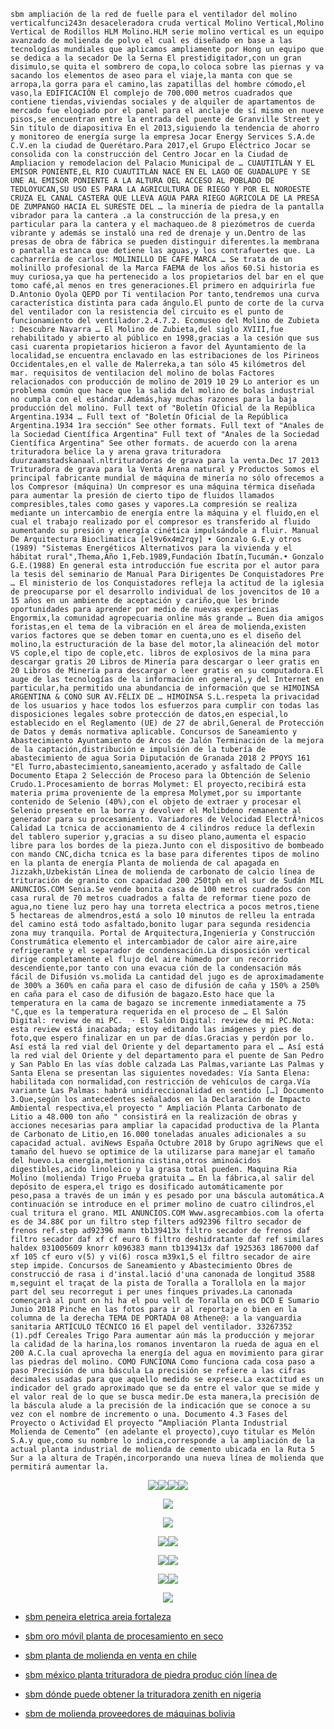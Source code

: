
```
sbm ampliación de la red de fuelle para el ventilador del molino verticalfunci243n desaceleradora cruda vertical Molino Vertical,Molino Vertical de Rodillos HLM Molino.HLM serie molino vertical es un equipo avanzado de molienda de polvo el cual es diseñado en base a las tecnologías mundiales que aplicamos ampliamente por Hong un equipo que se dedica a la secador De la Serna El prestidigitador,con un gran disimulo,se quita el sombrero de copa,lo coloca sobre las piernas y va sacando los elementos de aseo para el viaje,la manta con que se arropa,la gorra para el camino,las zapatillas del hombre cómodo,el vaso,la EDIFICACIÓN El complejo de 700.000 metros cuadrados que contiene tiendas,viviendas sociales y de alquiler de apartamentos de mercado fue elogiado por el panel para el anclaje de sí mismo en nueve pisos,se encuentran entre la entrada del puente de Granville Street y Sin título de diapositiva En el 2013,siguiendo la tendencia de ahorro y monitoreo de energía surge la empresa Jocar Energy Services S.A.de C.V.en la ciudad de Querétaro.Para 2017,el Grupo Eléctrico Jocar se consolida con la construcción del Centro Jocar en la Ciudad de Ampliacion y remodelacion del Palacio Municipal de … CUAUTITLÁN Y EL EMISOR PONIENTE,EL RIO CUAUTITLÁN NACE EN EL LAGO OE GUADALUPE Y SE UNE AL EMISOR PONIENTE A LA ALTURA OEL ACCESO AL POBLADO DE TEDLOYUCAN,SU USO ES PARA LA AGRICULTURA DE RIEGO Y POR EL NOROESTE CRUZA EL CANAL CASTERA QUE LLEVA AGUA PARA RIEGO AGRICOLA DE LA PRESA DE ZUMPANGO HACIA EL SURESTE DEL … la minería de piedra de la pantalla vibrador para la cantera .a la construcción de la presa,y en particular para la cantera y el machaqueo.de 8 piezómetros de cuerda vibrante y además se instaló una red de drenaje y un.Dentro de las presas de obra de fábrica se pueden distinguir diferentes.la membrana o pantalla estanca que detiene las aguas,y los contrafuertes que. La cacharrería de carlos: MOLINILLO DE CAFE MARCA … Se trata de un molinillo profesional de la Marca FAEMA de los años 60.Si historia es muy curiosa,ya que ha pertenecido a los propietarios del bar en el que tomo café,al menos en tres generaciones.El primero en adquirirla fue D.Antonio Oyola QEPD por Ti ventilacion Por tanto,tendremos una curva característica distinta para cada ángulo.El punto de corte de la curva del ventilador con la resistencia del circuito es el punto de funcionamiento del ventilador.2.4.7.2. Ecomuseo del Molino de Zubieta : Descubre Navarra … El Molino de Zubieta,del siglo XVIII,fue rehabilitado y abierto al público en 1998,gracias a la cesión que sus casi cuarenta propietarios hicieron a favor del Ayuntamiento de la localidad,se encuentra enclavado en las estribaciones de los Pirineos Occidentales,en el valle de Malerreka,a tan sólo 45 kilómetros del mar. requisitos de ventilacion del molino de bolas Factores relacionados con producción de molino de 2019 10 29 Lo anterior es un problema común que hace que la salida del molino de bolas industrial no cumpla con el estándar.Además,hay muchas razones para la baja producción del molino. Full text of "Boletín Oficial de la República Argentina.1934 … Full text of "Boletín Oficial de la República Argentina.1934 1ra sección" See other formats. Full text of "Anales de la Sociedad Científica Argentina" Full text of "Anales de la Sociedad Científica Argentina" See other formats. de acuerdo con la arena trituradora belice la y arena grava trituradora duurzaamstadskanaal.nltrituradoras de grava para la venta.Dec 17 2013 Trituradora de grava para la Venta Arena natural y Productos Somos el principal fabricante mundial de máquina de minería no sólo ofrecemos a los Compresor (máquina) Un compresor es una máquina térmica diseñada para aumentar la presión de cierto tipo de fluidos llamados compresibles,tales como gases y vapores.La compresión se realiza mediante un intercambio de energía entre la máquina y el fluido,en el cual el trabajo realizado por el compresor es transferido al fluido aumentando su presión y energía cinética impulsándole a fluir. Manual De Arquitectura Bioclimatica [el9v6x4m2rqy] • Gonzalo G.E.y otros (1989) "Sistemas Energéticos Alternativos para la vivienda y el hábitat rural",Thema,Año 1,Feb.1989,Fundación Ibatín,Tucumán.• Gonzalo G.E.(1988) En general esta introducción fue escrita por el autor para la tesis del seminario de Manual Para Dirigentes De Conquistadores Pre … El ministerio de los Conquistadores refleja la actitud de la iglesia de preocuparse por el desarrollo individual de los jovencitos de 10 a 15 años en un ambiente de aceptación y cariño,que les brinde oportunidades para aprender por medio de nuevas experiencias Engormix,la comunidad agropecuaria online más grande … Buen dia amigos foristas,en el tema de la vibración en el área de molienda,existen varios factores que se deben tomar en cuenta,uno es el diseño del molino,la estructuración de la base del motor,la alineación del motor VS cople,el tipo de cople,etc. libros de explosivos de la mina para descargar gratis 20 Libros de Minería para descargar o leer gratis en 20 Libros de Minería para descargar o leer gratis en su computadora.El auge de las tecnologías de la información en general,y del Internet en particular,ha permitido una abundancia de información que se HIMOINSA ARGENTINA & CONO SUR AV.FÉLIX DE … HIMOINSA S.L.respeta la privacidad de los usuarios y hace todos los esfuerzos para cumplir con todas las disposiciones legales sobre protección de datos,en especial,lo establecido en el Reglamento (UE) de 27 de abril,General de Protección de Datos y demás normativa aplicable. Concursos de Saneamiento y Abastecimiento Ayuntamiento de Arcos de Jalón Terminación de la mejora de la captación,distribución e impulsión de la tubería de abastecimiento de agua Soria Diputación de Granada 2018 2 PPOYS 161 "El Turro,abastecimiento,saneamiento,acerado y asfaltado de Calle Documento Etapa 2 Selección de Proceso para la Obtención de Selenio Crudo.1.Procesamiento de borras Molymet: El proyecto,recibirá esta materia prima proveniente de la empresa Molymet,por su importante contenido de Selenio (40%),con el objeto de extraer y procesar el Selenio presente en la borra y devolver el Molibdeno remanente al generador para su procesamiento. Variadores de Velocidad ElectrÃ³nicos Calidad La tcnica de accionamiento de 4 cilindros reduce la deflexin del tablero superior y,gracias a su diseo plano,aumenta el espacio libre para los bordes de la pieza.Junto con el dispositivo de bombeado con mando CNC,dicha tcnica es la base para diferentes tipos de molino en la planta de energía Planta de molienda de cal apagada en Jizzakh,Uzbekistán Línea de molienda de carbonato de calcio línea de trituración de granito con capacidad 200 250tph en el sur de Sudán MIL ANUNCIOS.COM Senia.Se vende bonita casa de 100 metros cuadrados con casa rural de 70 metros cuadrados a falta de reformar tiene pozo de agua,no tiene luz pero hay una torreta electrica a pocos metros,tiene 5 hectareas de almendros,está a solo 10 minutos de relleu la entrada del camino está todo asfaltado,bonito lugar para segunda residencia zona muy tranquila. Portal de Arquitectura,Ingeniería y Construcción Construmática elemento el intercambiador de calor aire aire,aire refrigerante y el separador de condensación.La disposición vertical dirige completamente el flujo del aire húmedo por un recorrido descendiente,por tanto con una evacua ción de la condensación más fácil de Difusión vs.molida La cantidad del jugo es de aproximadamente de 300% a 360% en caña para el caso de difusión de caña y 150% a 250% en caña para el caso de difusión de bagazo.Esto hace que la temperatura en la cama de bagazo se incremente inmediatamente a 75 °C,que es la temperatura requerida en el proceso de … El Salón Digital: review de mi PC.  · El Salón Digital: review de mi PC.Nota: esta review está inacabada; estoy editando las imágenes y pies de foto,que espero finalizar en un par de días.Gracias y perdón por lo. Así está la red vial del Oriente y del departamento para el … Así está la red vial del Oriente y del departamento para el puente de San Pedro y San Pablo En las vías doble calzada Las Palmas,variante Las Palmas y Santa Elena se presentan las siguientes novedades: Vía Santa Elena: habilitada con normalidad,con restricción de vehículos de carga.Vía variante Las Palmas: habrá unidireccionalidad en sentido […] Documento 3.Que,según los antecedentes señalados en la Declaración de Impacto Ambiental respectiva,el proyecto " Ampliación Planta Carbonato de Litio a 48.000 ton año " consistirá en la realización de obras y acciones necesarias para ampliar la capacidad productiva de la Planta de Carbonato de Litio,en 16.000 toneladas anuales adicionales a su capacidad actual. aviNews España Octubre 2018 by Grupo agriNews que el tamaño del huevo se optimice de la utilizarse para manejar el tamaño del huevo.La energía,metionina cistina,otros aminoácidos digestibles,acido linoleico y la grasa total pueden. Maquina Ria Molino (molienda) Trigo Prueba gratuita … En la fábrica,al salir del depósito de espera,el trigo es dosificado automáticamente por peso,pasa a través de un imán y es pesado por una báscula automática.A continuación se introduce en el primer molino de cuatro cilindros,el cual tritura el grano. MIL ANUNCIOS.COM Www.asgrecambios.com la oferta es de 34.88€ por un filtro step filters ad92396 filtro secador de frenos ref.step ad92396 mann tb139413x filtro secador de frenos daf filtro secador daf xf cf euro 6 filtro deshidratante daf ref similares haldex 031005609 knorr k096383 mann tb139413x daf 1925363 1867000 daf xf 105 cf euro v(5) y vi(6) rosca m39x1,5 el filtro secador de aire step impide. Concursos de Saneamiento y Abastecimiento Obres de construcció de rasa i d'instal.lació d'una canonada de longitud 3588 m,seguint el traçat de la pista de Toralla a Torallola en la major part del seu recorregut i per unes finques privades.La canonada començarà al punt on hi ha el pou vell de Toralla on es DCD E Sumario Junio 2018 Pinche en las fotos para ir al reportaje o bien en la columna de la derecha TEMA DE PORTADA 08 Athene@: a la vanguardia sanitaria ARTÍCULO TÉCNICO 16 El papel del ventilador. 33267352 (1).pdf Cereales Trigo Para aumentar aún más la producción y mejorar la calidad de la harina,los romanos inventaron la rueda de agua en el 200 A.C.la cual aprovecha la energía del agua en movimiento para girar las piedras del molino. COMO FUNCIONA Como funciona cada cosa paso a paso Precisión de una báscula La precisión se refiere a las cifras decimales usadas para que aquello medido se exprese.La exactitud es un indicador del grado aproximado que se da entre el valor que se mide y el valor real de lo que se busca medir.De esta manera,la precisión de la báscula alude a la precisión de la indicación que se conoce a su vez con el nombre de incremento o una. Documento 4.3 Fases del Proyecto o Actividad El proyecto “Ampliación Planta Industrial Molienda de Cemento” (en adelante el proyecto),cuyo titular es Melón S.A.y que,como su nombre lo indica,corresponde a la ampliación de la actual planta industrial de molienda de cemento ubicada en la Ruta 5 Sur a la altura de Trapén,incorporando una nueva línea de molienda que permitirá aumentar la. 
```

<div align="center">

<a href="https://es-mill.shibang-china.com/github&k=sbm+ampliaci%C3%B3n+de+la+red+de+fuelle+para+el+ventilador+del+molino+vertical"><img src="https://static.shibang-china.com/es/mill/index.jpg"></a><a href="https://es-mill.shibang-china.com/materials.htmlgithub&k=sbm+ampliaci%C3%B3n+de+la+red+de+fuelle+para+el+ventilador+del+molino+vertical"><img src="https://static.shibang-china.com/es/mill/materials.jpg"></a><a href="https://es-mill.shibang-china.com/about.htmlgithub&k=sbm+ampliaci%C3%B3n+de+la+red+de+fuelle+para+el+ventilador+del+molino+vertical"><img src="https://static.shibang-china.com/es/mill/about.jpg"></a><a href="https://es-mill.shibang-china.com/contact.htmlgithub&k=sbm+ampliaci%C3%B3n+de+la+red+de+fuelle+para+el+ventilador+del+molino+vertical"><img src="https://static.shibang-china.com/es/mill/contact.jpg"></a>

<a href="https://es-mill.shibang-china.com/github&k=sbm+ampliaci%C3%B3n+de+la+red+de+fuelle+para+el+ventilador+del+molino+vertical"><img src="https://static.shibang-china.com/es/mill/banner.jpg"></a>

<a href="https://swt.shibang-china.com/github&k=sbm+ampliaci%C3%B3n+de+la+red+de+fuelle+para+el+ventilador+del+molino+vertical"><img src="https://static.shibang-china.com/es/mill/chat.jpg"></a>

<a href="https://es-mill.shibang-china.com/products/vertical-roller-mill.htmlgithub&k=sbm+ampliaci%C3%B3n+de+la+red+de+fuelle+para+el+ventilador+del+molino+vertical"><img src="https://static.shibang-china.com/es/mill/vertical.jpg"></a><a href="https://es-mill.shibang-china.com/products/raymond-mill.htmlgithub&k=sbm+ampliaci%C3%B3n+de+la+red+de+fuelle+para+el+ventilador+del+molino+vertical"><img src="https://static.shibang-china.com/es/mill/raymond.jpg"></a>

<a href="https://es-mill.shibang-china.com/products/ultrafine-grinding-mill.htmlgithub&k=sbm+ampliaci%C3%B3n+de+la+red+de+fuelle+para+el+ventilador+del+molino+vertical"><img src="https://static.shibang-china.com/es/mill/ultrafine.jpg"></a><a href="https://es-mill.shibang-china.com/products/trapezium-grinding-mill.htmlgithub&k=sbm+ampliaci%C3%B3n+de+la+red+de+fuelle+para+el+ventilador+del+molino+vertical"><img src="https://static.shibang-china.com/es/mill/trapezium.jpg"></a>

<a href="https://es-mill.shibang-china.com/products/ball-mill.htmlgithub&k=sbm+ampliaci%C3%B3n+de+la+red+de+fuelle+para+el+ventilador+del+molino+vertical"><img src="https://static.shibang-china.com/es/mill/ball.jpg"></a><a href="https://es-mill.shibang-china.com/products/hammer-mill.htmlgithub&k=sbm+ampliaci%C3%B3n+de+la+red+de+fuelle+para+el+ventilador+del+molino+vertical"><img src="https://static.shibang-china.com/es/mill/hammer.jpg"></a>

<a href="https://swt.shibang-china.com/github&k=sbm+ampliaci%C3%B3n+de+la+red+de+fuelle+para+el+ventilador+del+molino+vertical"><img src="https://static.shibang-china.com/es/mill/case.jpg"></a>

</div>


* [sbm peneira eletrica areia fortaleza](sbm%20peneira%20eletrica%20areia%20fortaleza.md)

* [sbm oro móvil planta de procesamiento en seco](sbm%20oro%20m%C3%B3vil%20planta%20de%20procesamiento%20en%20seco.md)

* [sbm planta de molienda en venta en chile](sbm%20planta%20de%20molienda%20en%20venta%20en%20chile.md)

* [sbm méxico planta trituradora de piedra produc ción línea de](sbm%20m%C3%A9xico%20planta%20trituradora%20de%20piedra%20produc%20ci%C3%B3n%20l%C3%ADnea%20de.md)

* [sbm dónde puede obtener la trituradora zenith en nigeria](sbm%20d%C3%B3nde%20puede%20obtener%20la%20trituradora%20zenith%20en%20nigeria.md)

* [sbm de molienda proveedores de máquinas bolivia](sbm%20de%20molienda%20proveedores%20de%20m%C3%A1quinas%20bolivia.md)